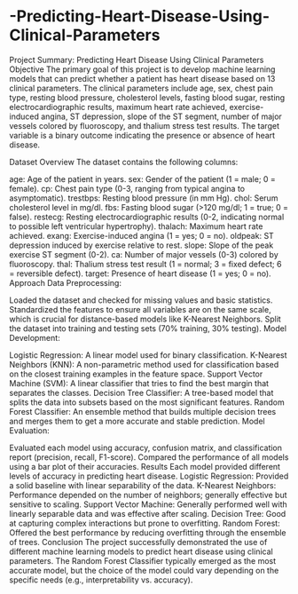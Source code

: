# -Predicting-Heart-Disease-Using-Clinical-Parameters
Project Summary: Predicting Heart Disease Using Clinical Parameters
Objective
The primary goal of this project is to develop machine learning models that can predict whether a patient has heart disease based on 13 clinical parameters. The clinical parameters include age, sex, chest pain type, resting blood pressure, cholesterol levels, fasting blood sugar, resting electrocardiographic results, maximum heart rate achieved, exercise-induced angina, ST depression, slope of the ST segment, number of major vessels colored by fluoroscopy, and thalium stress test results. The target variable is a binary outcome indicating the presence or absence of heart disease.

Dataset Overview
The dataset contains the following columns:

age: Age of the patient in years.
sex: Gender of the patient (1 = male; 0 = female).
cp: Chest pain type (0-3, ranging from typical angina to asymptomatic).
trestbps: Resting blood pressure (in mm Hg).
chol: Serum cholesterol level in mg/dl.
fbs: Fasting blood sugar (>120 mg/dl; 1 = true; 0 = false).
restecg: Resting electrocardiographic results (0-2, indicating normal to possible left ventricular hypertrophy).
thalach: Maximum heart rate achieved.
exang: Exercise-induced angina (1 = yes; 0 = no).
oldpeak: ST depression induced by exercise relative to rest.
slope: Slope of the peak exercise ST segment (0-2).
ca: Number of major vessels (0-3) colored by fluoroscopy.
thal: Thalium stress test result (1 = normal; 3 = fixed defect; 6 = reversible defect).
target: Presence of heart disease (1 = yes; 0 = no).
Approach
Data Preprocessing:

Loaded the dataset and checked for missing values and basic statistics.
Standardized the features to ensure all variables are on the same scale, which is crucial for distance-based models like K-Nearest Neighbors.
Split the dataset into training and testing sets (70% training, 30% testing).
Model Development:

Logistic Regression: A linear model used for binary classification.
K-Nearest Neighbors (KNN): A non-parametric method used for classification based on the closest training examples in the feature space.
Support Vector Machine (SVM): A linear classifier that tries to find the best margin that separates the classes.
Decision Tree Classifier: A tree-based model that splits the data into subsets based on the most significant features.
Random Forest Classifier: An ensemble method that builds multiple decision trees and merges them to get a more accurate and stable prediction.
Model Evaluation:

Evaluated each model using accuracy, confusion matrix, and classification report (precision, recall, F1-score).
Compared the performance of all models using a bar plot of their accuracies.
Results
Each model provided different levels of accuracy in predicting heart disease.
Logistic Regression: Provided a solid baseline with linear separability of the data.
K-Nearest Neighbors: Performance depended on the number of neighbors; generally effective but sensitive to scaling.
Support Vector Machine: Generally performed well with linearly separable data and was effective after scaling.
Decision Tree: Good at capturing complex interactions but prone to overfitting.
Random Forest: Offered the best performance by reducing overfitting through the ensemble of trees.
Conclusion
The project successfully demonstrated the use of different machine learning models to predict heart disease using clinical parameters. The Random Forest Classifier typically emerged as the most accurate model, but the choice of the model could vary depending on the specific needs (e.g., interpretability vs. accuracy).
